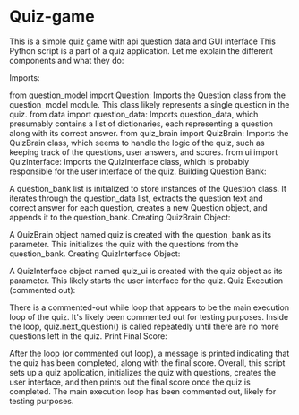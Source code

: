 # Quiz-game
This is a simple quiz game with api question data and GUI interface
This Python script is a part of a quiz application. Let me explain the different components and what they do:

Imports:

from question_model import Question: Imports the Question class from the question_model module. This class likely represents a single question in the quiz.
from data import question_data: Imports question_data, which presumably contains a list of dictionaries, each representing a question along with its correct answer.
from quiz_brain import QuizBrain: Imports the QuizBrain class, which seems to handle the logic of the quiz, such as keeping track of the questions, user answers, and scores.
from ui import QuizInterface: Imports the QuizInterface class, which is probably responsible for the user interface of the quiz.
Building Question Bank:

A question_bank list is initialized to store instances of the Question class. It iterates through the question_data list, extracts the question text and correct answer for each question, creates a new Question object, and appends it to the question_bank.
Creating QuizBrain Object:

A QuizBrain object named quiz is created with the question_bank as its parameter. This initializes the quiz with the questions from the question_bank.
Creating QuizInterface Object:

A QuizInterface object named quiz_ui is created with the quiz object as its parameter. This likely starts the user interface for the quiz.
Quiz Execution (commented out):

There is a commented-out while loop that appears to be the main execution loop of the quiz. It's likely been commented out for testing purposes.
Inside the loop, quiz.next_question() is called repeatedly until there are no more questions left in the quiz.
Print Final Score:

After the loop (or commented out loop), a message is printed indicating that the quiz has been completed, along with the final score.
Overall, this script sets up a quiz application, initializes the quiz with questions, creates the user interface, and then prints out the final score once the quiz is completed. The main execution loop has been commented out, likely for testing purposes.






